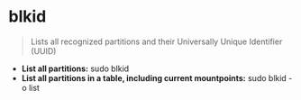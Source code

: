 # blkid
> Lists all recognized partitions and their Universally Unique Identifier (UUID)
- **List all partitions:**
sudo blkid
- **List all partitions in a table, including current mountpoints:**
sudo blkid -o list
